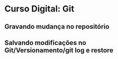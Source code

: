 # Curso Digital: Git

## Gravando mudança no repositório

## Salvando modificações no Git/Versionamento/git log e restore